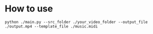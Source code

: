 # How to use
```
python ./main.py --src_folder ./your_video_folder --output_file ./output.mp4 --template_file ./music.midi
```